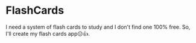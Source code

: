 # FlashCards
 I need a system of flash cards to study and I don't find one 100% free. So, I'll create my flash cards app😑👍.
